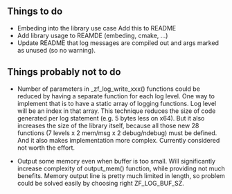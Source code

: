 Things to do
------------

* Embeding into the library use case
  Add this to README
* Add library usage to REAMDE (embeding, cmake, ...)
* Update README that log messages are compiled out and args
  marked as unused (so no warning).

Things probably not to do
-------------------------

* Number of parameters in _zf_log_write_xxx() functions could be reduced
  by having a separate function for each log level. One way to implement
  that is to have a static array of logging functions. Log level will be
  an index in that array. This technique reduces the size of code
  generated per log statement (e.g. 5 bytes less on x64). But it also
  increases the size of the library itself, because all those new
  28 functions (7 levels x 2 mem/msg x 2 debug/ndebug) must be defined.
  And it also makes implementation more complex. Currently considered
  not worth the effort.

* Output some memory even when buffer is too small. Will significantly
  increase complexity of output_mem() function, while providing not
  much benefits. Memory output line is pretty much limited in length,
  so problem could be solved easily by choosing right ZF_LOG_BUF_SZ.
